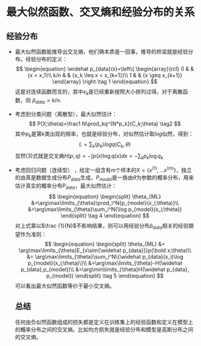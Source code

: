 # 最大似然函数、交叉熵和经验分布的关系

## 经验分布

* 最大似然函数能推导出交叉熵，他们俩本质是一回事，推导的桥梁就是经验分布。经验分布的定义：
  $$
  \begin{equation}
  \widehat p_{data}(x)=\left\{
  \begin{array}{rcl}
  0 & & {x < x_1}\\
  k/n & & {x_k \leq x < x_{k+1}}\\
  1 & & {x \geq x_{k+1}}
  \end{array} \right.\tag 1
  \end{equation}
  $$
  这是对连续函数而言的，其中$x_k​$是已经重新按照大小排列过得。对于离散函数，则 $\widehat p_{data}=k/n​$ .

- 考虑到分类问题（离散型），最大似然估计：
  $$
  P(X;\theta)=\frac1 N\prod_kq^{N*p_k}(C_k;\theta) \tag2
  $$
  其中$p_k​$是第k类出现的频率，也就是经验分布，对似然估计取$log​$似然，得到：
  $$
  L=\sum_k(p_k)logq(C_k,\theta) \tag {3}
  $$
  显然$(3)​$式就是交叉熵$H(p,q) = -\int{p(x)}\log{q(x)} dx=-\sum_k{p_k}{\log q_k}​$

* 考虑回归问题（连续型） ，给定一组含有$m​$个样本的$X=\{x^{(1)},...x^{(m)}\}​$，独立的由真是数据生成分布$P_{data}​$生成，$P_{model}​$是一族由$\theta​$为参数的概率分布，用来估计真实的概率分布$P_{data}​$，最大似然估计：
  $$
  \begin{equation}
  \begin{split}
  \theta_{ML}
  &=\arg\max\limits_{\theta}\prod_i^N{p_{model}(x_i;\theta)}\\
  &=\arg\max\limits_{\theta}\sum_i^N{\log p_{model}(x_i;\theta)}
  \end{split} \tag 4
  \end{equation}
  $$
  对上式乘以$\frac {1}{N}​$不影响结果，则可以用经验分布$\widehat p_{data}​$相关的经验期望作为准则：
  $$
  \begin{equation}
  \begin{split}
  \theta_{ML} 
  &= \arg\max\limits_{\theta}E_{x\sim{\widehat p_{data}}}p(\bold x;\theta)\\
  &= \arg\max\limits_{\theta}\sum_i^N\{\widehat p_{data}(x_i)\log p_{model}(x_i;\theta)\}\\
  &=\arg\max\limits_{\theta}-H(\widehat p_{data},p_{model})\\
  &=\arg\min\limits_{\theta}H(\widehat p_{data}, p_{model})
  \end{split} \tag 5
  \end{equation}
  $$
  可以看出最大似然函数等价于最小交叉熵。

  ## 总结

  任何由负似然函数组成的损失都是定义在训练集上的经验函数和定义在模型上的概率分布之间的交叉熵。比如均方损失就是经验分布和模型是高斯分布之间的交叉熵。

  
